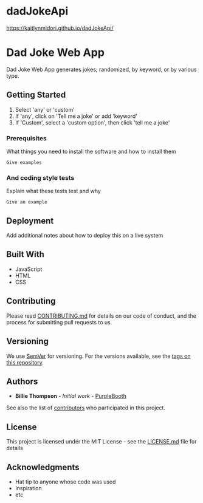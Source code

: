 # dadJokeApi

https://kaitlynmidori.github.io/dadJokeApi/
# Dad Joke Web App

Dad Joke Web App generates jokes; randomized, by keyword, or by various type.

## Getting Started

1. Select 'any' or 'custom'
2. If 'any', click on 'Tell me a joke' or add 'keyword'
3. If 'Custom', select a 'custom option', then click 'tell me a joke'

### Prerequisites

What things you need to install the software and how to install them

```
Give examples
```

### And coding style tests

Explain what these tests test and why

```
Give an example
```

## Deployment

Add additional notes about how to deploy this on a live system

## Built With

* JavaScript
* HTML
* CSS

## Contributing

Please read [CONTRIBUTING.md](https://gist.github.com/PurpleBooth/b24679402957c63ec426) for details on our code of conduct, and the process for submitting pull requests to us.

## Versioning

We use [SemVer](http://semver.org/) for versioning. For the versions available, see the [tags on this repository](https://github.com/your/project/tags). 

## Authors

* **Billie Thompson** - *Initial work* - [PurpleBooth](https://github.com/PurpleBooth)

See also the list of [contributors](https://github.com/your/project/contributors) who participated in this project.

## License

This project is licensed under the MIT License - see the [LICENSE.md](LICENSE.md) file for details

## Acknowledgments

* Hat tip to anyone whose code was used
* Inspiration
* etc
